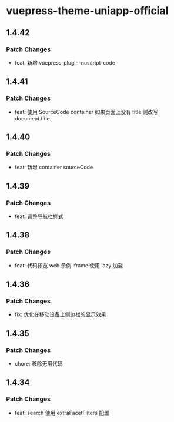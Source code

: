 # vuepress-theme-uniapp-official

## 1.4.42

### Patch Changes

- feat: 新增 vuepress-plugin-noscript-code

## 1.4.41

### Patch Changes

- feat: 使用 SourceCode container 如果页面上没有 title 则改写 document.title

## 1.4.40

### Patch Changes

- feat: 新增 container sourceCode

## 1.4.39

### Patch Changes

- feat: 调整导航栏样式

## 1.4.38

### Patch Changes

- feat: 代码预览 web 示例 iframe 使用 lazy 加载

## 1.4.36

### Patch Changes

- fix: 优化在移动设备上侧边栏的显示效果

## 1.4.35

### Patch Changes

- chore: 移除无用代码

## 1.4.34

### Patch Changes

- feat: search 使用 extraFacetFilters 配置
